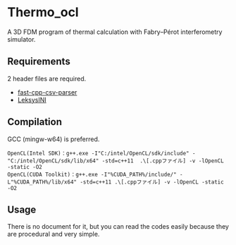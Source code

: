 # Thermo_ocl
A 3D FDM program of thermal calculation with Fabry–Pérot interferometry simulator.

## Requirements
2 header files are required.
- [fast-cpp-csv-parser](https://github.com/ben-strasser/fast-cpp-csv-parser)
- [LeksysINI](https://github.com/Lek-sys/LeksysINI)

## Compilation
GCC (mingw-w64) is preferred.
```
OpenCL(Intel SDK)：g++.exe -I"C:/intel/OpenCL/sdk/include" -"C:/intel/OpenCL/sdk/lib/x64" -std=c++11  .\[.cppファイル] -v -lOpenCL -static -O2
OpenCL(CUDA Toolkit)：g++.exe -I"%CUDA_PATH%/include/" -L"%CUDA_PATH%/lib/x64" -std=c++11 .\[.cppファイル] -v -lOpenCL -static -O2
```

## Usage
There is no document for it, but you can read the codes easily because they are procedural and very simple.
